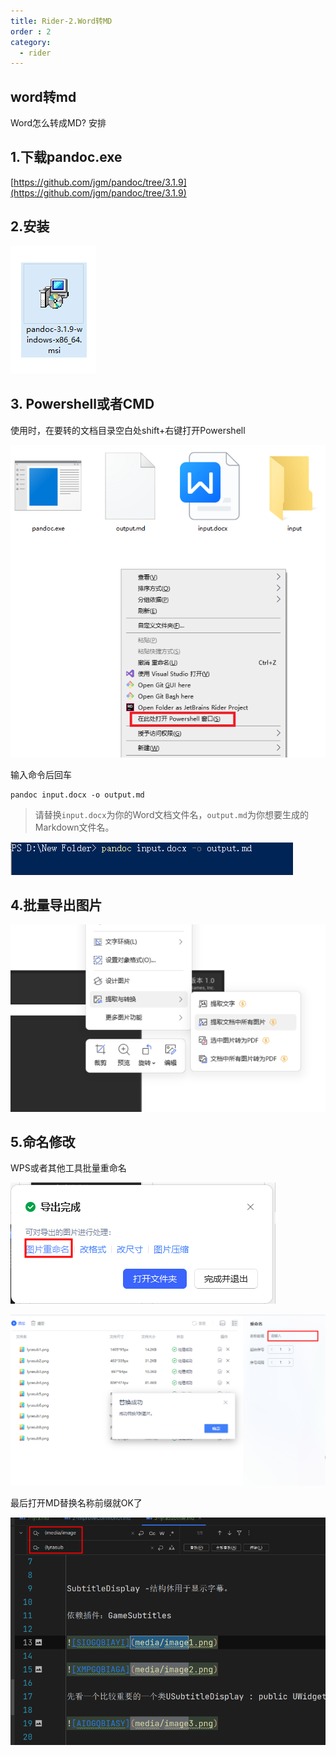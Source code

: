 ```yaml
---
title: Rider-2.Word转MD
order : 2
category:
  - rider
---
```


## word转md

<chatmessage avatar="../../assets/emoji/hx.png" :avatarWidth="40">
Word怎么转成MD?
</chatmessage>

<chatmessage avatar=" ../../assets/emoji/bqb (1).png" :avatarWidth="40" alignLeft>
安排
</chatmessage>

## 1.下载pandoc.exe

[https://github.com/jgm/pandoc/tree/3.1.9](https://github.com/jgm/pandoc/tree/3.1.9)

## 2.安装

![](assets/image2.png)

## 3. Powershell或者CMD

<chatmessage avatar=" ../../assets/emoji/bqb (1).png" :avatarWidth="40" alignLeft>
使用时，在要转的文档目录空白处shift+右键打开Powershell
</chatmessage>

![](assets%2Fimage1.png)
 
<chatmessage avatar=" ../../assets/emoji/bqb (1).png" :avatarWidth="40" alignLeft>
输入命令后回车
</chatmessage>

```
pandoc input.docx -o output.md
```


>请替换`input.docx`为你的Word文档文件名，`output.md`为你想要生成的Markdown文件名。

![](assets/image10.png)

<gifwithbutton src="../../assets/unrealgif/hpimpove6.gif"/>

## 4.批量导出图片

![](assets/image7.png)

## 5.命名修改

<chatmessage avatar=" ../../assets/emoji/bqb (1).png" :avatarWidth="40" alignLeft>
WPS或者其他工具批量重命名
</chatmessage>

![](assets/image6.png)


![](assets/image8.png)

<chatmessage avatar=" ../../assets/emoji/bqb (1).png" :avatarWidth="40" alignLeft>
最后打开MD替换名称前缀就OK了
</chatmessage>

![](assets/image9.png)

